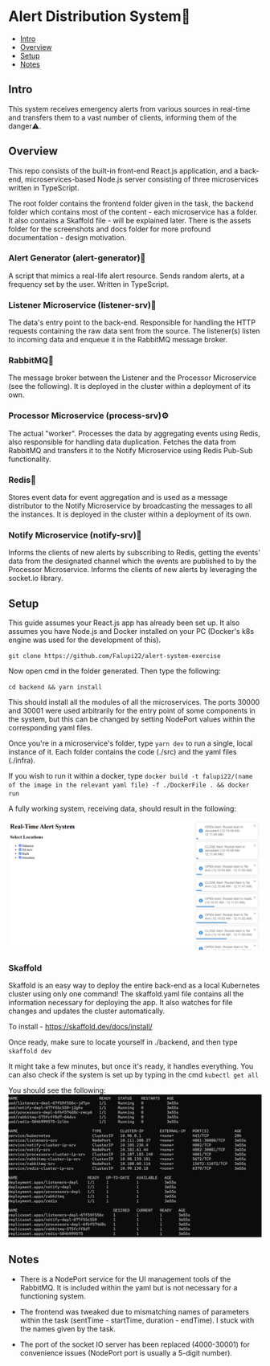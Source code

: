 # Alert Distribution System🚨

- [Intro](#intro)
- [Overview](#overview)
- [Setup](#setup)
- [Notes](#notes)

## Intro

This system receives emergency alerts from various sources in real-time and transfers them to a vast number of clients, informing them of the danger⚠️.

## Overview

This repo consists of the built-in front-end React.js application, and a back-end, microservices-based Node.js server consisting of three microservices written in TypeScript.

The root folder contains the frontend folder given in the task, the backend folder which contains most of the content - each microservice has a folder. It also contains a Skaffold file - will be explained later. There is the assets folder for the screenshots and docs folder for more profound documentation - design motivation.

### Alert Generator (alert-generator)🤖

A script that mimics a real-life alert resource.
Sends random alerts, at a frequency set by the user.
Written in TypeScript.

### Listener Microservice (listener-srv)📡

The data's entry point to the back-end.
Responsible for handling the HTTP requests containing the raw data sent from the source. The listener(s) listen to incoming data and enqueue it in the RabbitMQ message broker.

### RabbitMQ🐰

The message broker between the Listener and the Processor Microservice (see the following). It is deployed in the cluster within a deployment of its own.

### Processor Microservice (process-srv)⚙️

The actual "worker". Processes the data by aggregating events using Redis, also responsible for handling data duplication. Fetches the data from RabbitMQ and transfers it to the Notify Microservice using Redis Pub-Sub functionality.

### Redis📩

Stores event data for event aggregation and is used as a message distributor to the Notify Microservice by broadcasting the messages to all the instances. It is deployed in the cluster within a deployment of its own.

### Notify Microservice (notify-srv)🔔

Informs the clients of new alerts by subscribing to Redis, getting the events' data from the designated channel which the events are published to by the Processor Microservice. Informs the clients of new alerts by leveraging the socket.io library.

## Setup

This guide assumes your React.js app has already been set up.
It also assumes you have Node.js and Docker installed on your PC (Docker's k8s engine was used for the development of this).

`git clone https://github.com/Falupi22/alert-system-exercise`

Now open cmd in the folder generated. Then type the following:

`cd backend && yarn install`

This should install all the modules of all the microservices.
The ports 30000 and 30001 were used arbitrarily for the entry point of some components in the system, but this can be changed by setting NodePort values within the corresponding yaml files.

Once you're in a microservice's folder, type `yarn dev` to run a single, local instance of it.
Each folder contains the code (./src) and the yaml files (./infra).

If you wish to run it within a docker, type
`docker build -t falupi22/(name of the image in the relevant yaml file) -f ./DockerFile . && docker run`

A fully working system, receiving data, should result in the following:

![Web page](assets/live.png)

### Skaffold

Skaffold is an easy way to deploy the entire back-end as a local Kubernetes cluster using only one command! The skaffold.yaml file contains all the information necessary for deploying the app. It also watches for file changes and updates the cluster automatically.

To install - https://skaffold.dev/docs/install/

Once ready, make sure to locate yourself in ./backend, and then type
`skaffold dev`

It might take a few minutes, but once it's ready, it handles everything.
You can also check if the system is set up by typing in the cmd
`kubectl get all`

You should see the following:
![Healthy cluster](./assets/cluster.png)

## Notes

- There is a NodePort service for the UI management tools of the RabbitMQ. It is included within the yaml but is not necessary for a functioning system.
  
- The frontend was tweaked due to mismatching names of parameters within the task (sentTime - startTime, duration - endTime). I stuck with the names given by the task.

- The port of the socket IO server has been replaced (4000-30001) for convenience issues (NodePort port is usually a 5-digit number).
